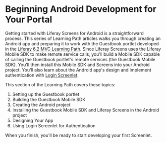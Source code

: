 # Beginning Android Development for Your Portal [](id=beginning-android-development-for-your-portal)

Getting started with Liferay Screens for Android is a straightforward process. 
This series of Learning Path articles walks you through creating an Android app 
and preparing it to work with the Guestbook portlet developed in the 
[Liferay 6.2 MVC Learning Path](/develop/tutorials/-/knowledge_base/6-2/writing-a-liferay-mvc-application). 
Since Liferay Screens uses the Liferay Mobile SDK to make remote service calls, 
you'll build a Mobile SDK capable of calling the Guestbook portlet's remote 
services (the Guestbook Mobile SDK). You'll then install this Mobile SDK and 
Screens into your Android project. You'll also learn about the Android app's 
design and implement authentication with 
[Login Screenlet](/develop/reference/-/knowledge_base/6-2/loginscreenlet-for-android). 

This section of the Learning Path covers these topics: 

1.  Setting up the Guestbook portlet
2.  Building the Guestbook Mobile SDK
3.  Creating the Android project
4.  Installing the Guestbook Mobile SDK and Liferay Screens in the Android 
    project
5.  Designing Your App
6.  Using Login Screenlet for Authentication

When you finish, you'll be ready to start developing your first Screenlet.
